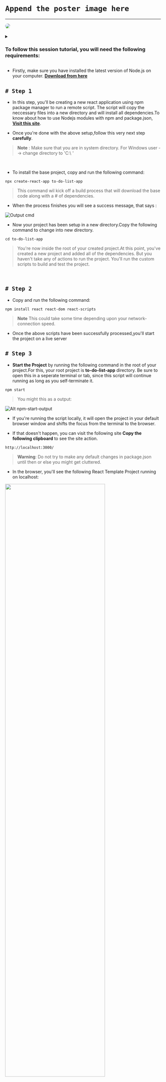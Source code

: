 # `Append the poster image here`

<hr>

<div>
<a href="url"><img src="https://github.com/sachindsilva16/Reactjs-Workshop/blob/main/Images/header-image.png"  height="auto" width="auto" style="border-radius:100%;"></a>
</div>

<br>

<details>
<summary> 
<h3>To follow this session tutorial, you will need the following requirements:</h3>
</summary>
</details>

- Firstly, make sure you have installed the latest version of Node.js on your computer. **[Download from here](https://nodejs.org/en)**

## ` # Step 1 `

- In this step, you'll be creating a new react application using npm package manager to run a remote script. The script will copy the neccessary files into a new directory and will install all dependencies.To know about how to use Nodejs modules with npm and package.json, **[Visit this site](https://www.w3schools.com/nodejs/nodejs_npm.asp)**.

- Once you're done with the above setup,follow this very next step **carefully**.

> **Note** : Make sure that you are in system directory. For Windows user --> change directory to 'C:\ ' 

<br>

- To install the base project, copy and run the following command:


``` 
npx create-react-app to-do-list-app
```
> This command wil kick off a build process that will download the base code along with a # of dependencies.

- When the process finishes you will see a success message, that says : 


![Output cmd](https://github.com/sachindsilva16/Reactjs-Workshop/blob/main/Images/output-cmd1.png)

- Now your project has been setup in a new directory.Copy the following command to change into new directory.

```
cd to-do-list-app
```
> You're now inside the root of your created project.At this point, you've created a new project and added all of the dependencies. But you haven't take any of actions to run the project.
> You'll run the custom scripts to build and test the project.

<br>

## ` # Step 2 `

- Copy and run the following command:

```
npm install react react-dom react-scripts
```
> **Note** This could take some time depending upon your network-connection speed.

- Once the above scripts have been successfully processed,you'll start the project on a live server

## ` # Step 3 `

- **Start the Project** by running the following command in the root of your project.For this, your root project is **to-do-list-app** directory. Be sure to open this in a seperate terminal or tab, since this script will continue running as long as you self-terminate it.

```
npm start
```
> You might this as a output:

![Alt npm-start-output](https://github.com/sachindsilva16/Reactjs-Workshop/blob/main/Images/npm-start-output.png)

- If you're running the script locally, it will open the project in your default browser window and shifts the focus from the terminal to the browser.

- If that doesn't happen, you can visit the following site **Copy the following clipboard** to see the site action.

```
http://localhost:3000/
```

> **Warning**: Do not try to make any default changes in package.json until then or else you might get cluttered.

- In the browser, you'll see the following React Template Project running on localhost:

<img align="center" src="https://github.com/sachindsilva16/Reactjs-Workshop/blob/main/Images/default-react-app.png" width="80%" height="70%">









